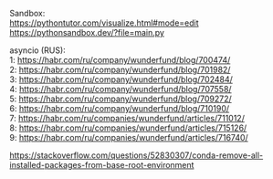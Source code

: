 Sandbox:  
<https://pythontutor.com/visualize.html#mode=edit>  
<https://pythonsandbox.dev/?file=main.py>  

asyncio (RUS):  
1: <https://habr.com/ru/company/wunderfund/blog/700474/>  
2: <https://habr.com/ru/company/wunderfund/blog/701982/>  
3: <https://habr.com/ru/company/wunderfund/blog/702484/>  
4: <https://habr.com/ru/company/wunderfund/blog/707558/>  
5: <https://habr.com/ru/company/wunderfund/blog/709272/>  
6: <https://habr.com/ru/company/wunderfund/blog/710190/>  
7: <https://habr.com/ru/companies/wunderfund/articles/711012/>  
8: <https://habr.com/ru/companies/wunderfund/articles/715126/>  
9: <https://habr.com/ru/companies/wunderfund/articles/716740/>  

https://stackoverflow.com/questions/52830307/conda-remove-all-installed-packages-from-base-root-environment